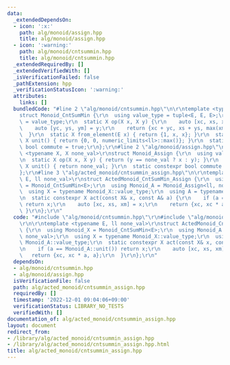```yaml
---
data:
  _extendedDependsOn:
  - icon: ':x:'
    path: alg/monoid/assign.hpp
    title: alg/monoid/assign.hpp
  - icon: ':warning:'
    path: alg/monoid/cntsummin.hpp
    title: alg/monoid/cntsummin.hpp
  _extendedRequiredBy: []
  _extendedVerifiedWith: []
  _isVerificationFailed: false
  _pathExtension: hpp
  _verificationStatusIcon: ':warning:'
  attributes:
    links: []
  bundledCode: "#line 2 \"alg/monoid/cntsummin.hpp\"\n\r\ntemplate <typename E>\r\n\
    struct Monoid_CntSumMin {\r\n  using value_type = tuple<E, E, E>;\r\n  using X\
    \ = value_type;\r\n  static X op(X x, X y) {\r\n    auto [xc, xs, xm] = x;\r\n\
    \    auto [yc, ys, ym] = y;\r\n    return {xc + yc, xs + ys, max(xm, ym)};\r\n\
    \  }\r\n  static X from_element(E x) { return {1, x, x}; }\r\n  static constexpr\
    \ X unit() { return {0, 0, numeric_limits<ll>::max()}; }\r\n  static constexpr\
    \ bool commute = true;\r\n};\r\n#line 2 \"alg/monoid/assign.hpp\"\n\r\ntemplate\
    \ <typename X, X none_val>\r\nstruct Monoid_Assign {\r\n  using value_type = X;\r\
    \n  static X op(X x, X y) { return (y == none_val ? x : y); }\r\n  static constexpr\
    \ X unit() { return none_val; }\r\n  static constexpr bool commute = false;\r\n\
    };\r\n#line 3 \"alg/acted_monoid/cntsummin_assign.hpp\"\n\r\ntemplate <typename\
    \ E, ll none_val>\r\nstruct ActedMonoid_CntSumMin_Assign {\r\n  using Monoid_X\
    \ = Monoid_CntSumMin<E>;\r\n  using Monoid_A = Monoid_Assign<ll, none_val>;\r\n\
    \  using X = typename Monoid_X::value_type;\r\n  using A = typename Monoid_A::value_type;\r\
    \n  static constexpr X act(const X& x, const A& a) {\r\n    if (a == Monoid_A::unit())\
    \ return x;\r\n    auto [xc, xs, xm] = x;\r\n    return {xc, xc * a, a};\r\n \
    \ }\r\n};\r\n"
  code: "#include \"alg/monoid/cntsummin.hpp\"\r\n#include \"alg/monoid/assign.hpp\"\
    \r\n\r\ntemplate <typename E, ll none_val>\r\nstruct ActedMonoid_CntSumMin_Assign\
    \ {\r\n  using Monoid_X = Monoid_CntSumMin<E>;\r\n  using Monoid_A = Monoid_Assign<ll,\
    \ none_val>;\r\n  using X = typename Monoid_X::value_type;\r\n  using A = typename\
    \ Monoid_A::value_type;\r\n  static constexpr X act(const X& x, const A& a) {\r\
    \n    if (a == Monoid_A::unit()) return x;\r\n    auto [xc, xs, xm] = x;\r\n \
    \   return {xc, xc * a, a};\r\n  }\r\n};\r\n"
  dependsOn:
  - alg/monoid/cntsummin.hpp
  - alg/monoid/assign.hpp
  isVerificationFile: false
  path: alg/acted_monoid/cntsummin_assign.hpp
  requiredBy: []
  timestamp: '2022-12-01 09:04:06+09:00'
  verificationStatus: LIBRARY_NO_TESTS
  verifiedWith: []
documentation_of: alg/acted_monoid/cntsummin_assign.hpp
layout: document
redirect_from:
- /library/alg/acted_monoid/cntsummin_assign.hpp
- /library/alg/acted_monoid/cntsummin_assign.hpp.html
title: alg/acted_monoid/cntsummin_assign.hpp
---
```

